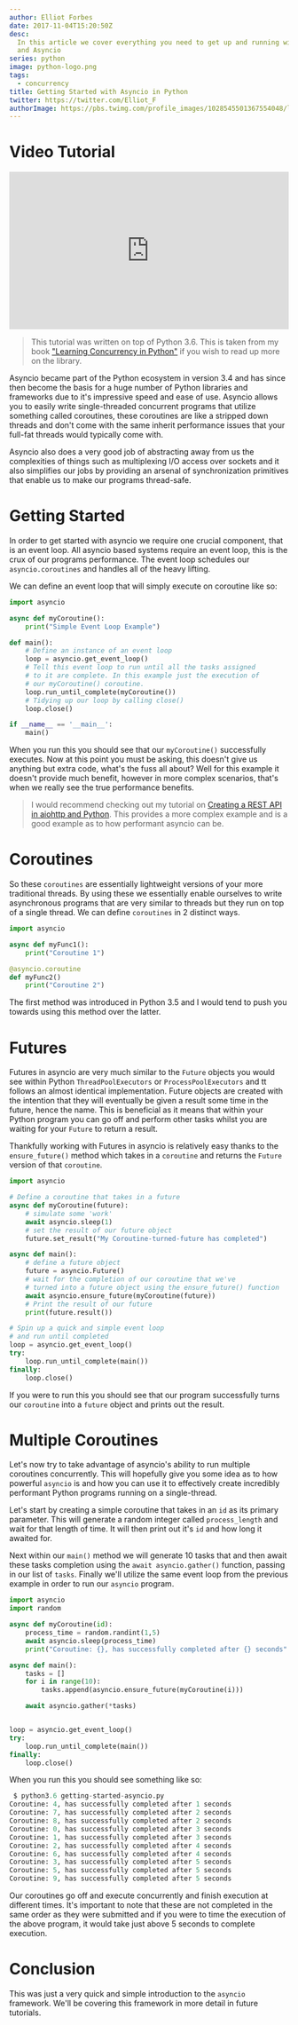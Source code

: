 ```yaml
---
author: Elliot Forbes
date: 2017-11-04T15:20:50Z
desc:
  In this article we cover everything you need to get up and running with Python
  and Asyncio
series: python
image: python-logo.png
tags:
  - concurrency
title: Getting Started with Asyncio in Python
twitter: https://twitter.com/Elliot_F
authorImage: https://pbs.twimg.com/profile_images/1028545501367554048/lzr43cQv_400x400.jpg
---
```


# Video Tutorial

<div style="position:relative;height:0;padding-bottom:56.3%"><iframe src="https://www.youtube.com/embed/L3RyxVOLjz8?ecver=2" style="position:absolute;width:100%;height:100%;left:0" width="639" height="360" frameborder="0" gesture="media" allowfullscreen></iframe></div>

> This tutorial was written on top of Python 3.6. This is taken from my book
> ["Learning Concurrency in Python"](https://www.packtpub.com/application-development/learning-concurrency-python)
> if you wish to read up more on the library.

Asyncio became part of the Python ecosystem in version 3.4 and has since then
become the basis for a huge number of Python libraries and frameworks due to
it's impressive speed and ease of use. Asyncio allows you to easily write
single-threaded concurrent programs that utilize something called coroutines,
these coroutines are like a stripped down threads and don't come with the same
inherit performance issues that your full-fat threads would typically come with.

Asyncio also does a very good job of abstracting away from us the complexities
of things such as multiplexing I/O access over sockets and it also simplifies
our jobs by providing an arsenal of synchronization primitives that enable us to
make our programs thread-safe.

# Getting Started

In order to get started with asyncio we require one crucial component, that is
an event loop. All asyncio based systems require an event loop, this is the crux
of our programs performance. The event loop schedules our `asyncio.coroutines`
and handles all of the heavy lifting.

We can define an event loop that will simply execute on coroutine like so:

```py
import asyncio

async def myCoroutine():
    print("Simple Event Loop Example")

def main():
    # Define an instance of an event loop
    loop = asyncio.get_event_loop()
    # Tell this event loop to run until all the tasks assigned
    # to it are complete. In this example just the execution of
    # our myCoroutine() coroutine.
    loop.run_until_complete(myCoroutine())
    # Tidying up our loop by calling close()
    loop.close()

if __name__ == '__main__':
    main()
```

When you run this you should see that our `myCoroutine()` successfully executes.
Now at this point you must be asking, this doesn't give us anything but extra
code, what's the fuss all about? Well for this example it doesn't provide much
benefit, however in more complex scenarios, that's when we really see the true
performance benefits.

> I would recommend checking out my tutorial on
> [Creating a REST API in aiohttp and Python](/python/create-rest-api-python-aiohttp/).
> This provides a more complex example and is a good example as to how
> performant asyncio can be.

# Coroutines

So these `coroutines` are essentially lightweight versions of your more
traditional threads. By using these we essentially enable ourselves to write
asynchronous programs that are very similar to threads but they run on top of a
single thread. We can define `coroutines` in 2 distinct ways.

```py
import asyncio

async def myFunc1():
    print("Coroutine 1")

@asyncio.coroutine
def myFunc2()
    print("Coroutine 2")
```

The first method was introduced in Python 3.5 and I would tend to push you
towards using this method over the latter.

# Futures

Futures in asyncio are very much similar to the `Future` objects you would see
within Python `ThreadPoolExecutors` or `ProcessPoolExecutors` and tt follows an
almost identical implementation. Future objects are created with the intention
that they will eventually be given a result some time in the future, hence the
name. This is beneficial as it means that within your Python program you can go
off and perform other tasks whilst you are waiting for your `Future` to return a
result.

Thankfully working with Futures in asyncio is relatively easy thanks to the
`ensure_future()` method which takes in a `coroutine` and returns the `Future`
version of that `coroutine`.

```py
import asyncio

# Define a coroutine that takes in a future
async def myCoroutine(future):
    # simulate some 'work'
    await asyncio.sleep(1)
    # set the result of our future object
    future.set_result("My Coroutine-turned-future has completed")

async def main():
    # define a future object
    future = asyncio.Future()
    # wait for the completion of our coroutine that we've
    # turned into a future object using the ensure_future() function
    await asyncio.ensure_future(myCoroutine(future))
    # Print the result of our future
    print(future.result())

# Spin up a quick and simple event loop
# and run until completed
loop = asyncio.get_event_loop()
try:
    loop.run_until_complete(main())
finally:
    loop.close()
```

If you were to run this you should see that our program successfully turns our
`coroutine` into a `future` object and prints out the result.

# Multiple Coroutines

Let's now try to take advantage of asyncio's ability to run multiple coroutines
concurrently. This will hopefully give you some idea as to how powerful
`asyncio` is and how you can use it to effectively create incredibly performant
Python programs running on a single-thread.

Let's start by creating a simple coroutine that takes in an `id` as its primary
parameter. This will generate a random integer called `process_length` and wait
for that length of time. It will then print out it's `id` and how long it
awaited for.

Next within our `main()` method we will generate 10 tasks that and then await
these tasks completion using the `await asyncio.gather()` function, passing in
our list of `tasks`. Finally we'll utilize the same event loop from the previous
example in order to run our `asyncio` program.

```py
import asyncio
import random

async def myCoroutine(id):
    process_time = random.randint(1,5)
    await asyncio.sleep(process_time)
    print("Coroutine: {}, has successfully completed after {} seconds".format(id, process_time))

async def main():
    tasks = []
    for i in range(10):
        tasks.append(asyncio.ensure_future(myCoroutine(i)))

    await asyncio.gather(*tasks)


loop = asyncio.get_event_loop()
try:
    loop.run_until_complete(main())
finally:
    loop.close()
```

When you run this you should see something like so:

```py
 $ python3.6 getting-started-asyncio.py
Coroutine: 4, has successfully completed after 1 seconds
Coroutine: 7, has successfully completed after 2 seconds
Coroutine: 8, has successfully completed after 2 seconds
Coroutine: 0, has successfully completed after 3 seconds
Coroutine: 1, has successfully completed after 3 seconds
Coroutine: 2, has successfully completed after 4 seconds
Coroutine: 6, has successfully completed after 4 seconds
Coroutine: 3, has successfully completed after 5 seconds
Coroutine: 5, has successfully completed after 5 seconds
Coroutine: 9, has successfully completed after 5 seconds
```

Our coroutines go off and execute concurrently and finish execution at different
times. It's important to note that these are not completed in the same order as
they were submitted and if you were to time the execution of the above program,
it would take just above 5 seconds to complete execution.

# Conclusion

This was just a very quick and simple introduction to the `asyncio` framework.
We'll be covering this framework in more detail in future tutorials.
